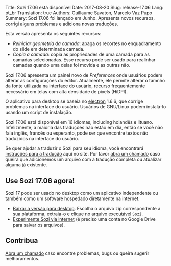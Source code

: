 Title: Sozi 17.06 está disponível
Date: 2017-08-20
Slug: release-17.06
Lang: pt_br
Translation: true
Authors: Guillaume Savaton, Marcelo Vaz Pupo
Summary:
    Sozi 17.06 foi lançado em Junho.
    Apresenta novos recursos, corrigi alguns problemas e adiciona novas traduções.

Esta versão apresenta os seguintes recursos:

* *Reiniciar geometria da camada*: apaga os recortes no enquadramento do slide em determinada camada.
* *Copia a camada*: copia as propriedades de uma camada para as camadas selecionadas.
  Esse recurso pode ser usado para realinhar camadas quando uma delas foi movida e as outras não.

Sozi 17.06 apresenta um painel novo de *Preferences* onde usuários podem alterar as configurações do editor.
Atualmente, ele permite alterar o tamnho da fonte utilizada na interface do usuário, recurso frequentemente necessário
em telas com alta densidade de pixels (HiDPI).

O aplicativo para desktop se baseia no [electron](http://electron.atom.io/) 1.6.6, que corrige
problemas na interface do usuário.
Usuários de GNU/Linux podem instalá-lo usando um script de instalação.

Sozi 17.06 está disponível em 16 idiomas, including holandês e lituano.
Infelizmente, a maioria das traduções não estão em dia, então se você não fala inglês,
francês ou esperanto, pode ser que encontre textos não traduzidos na interface do usuário.

Se quer ajudar a traduzir o Sozi para seu idioma, você encontrará [instruções para a tradução](|filename|/pages/pt_br/translate-editor.md) aqui no site.
Por favor [abra um chamado](https://github.com/senshu/Sozi/issues) caso queira que adicionemos um arquivo com a tradução completa
ou atualizar alguma já existente.


Use Sozi 17.06 agora!
-------------------

Sozi 17 pode ser usado no desktop como um aplicativo independente ou também como um software hospedado diretamente na internet.

* [Baixar a versão para desktop](https://github.com/senshu/Sozi/releases/tag/17.06).
  Escolha o arquivo zip correspondente a sua plataforma, extraia-o e clique no arquivo executável `Sozi`.
* [Experimente Sozi via internet](/demo) (é preciso uma conta no Google Drive para salvar os arquivos).

Contribua
----------

[Abra um chamado](https://github.com/senshu/Sozi/issues) caso encontre problemas, bugs
ou queira sugerir melhoramentos.
